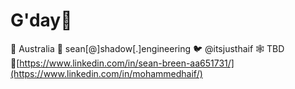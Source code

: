 # G'day👋
📍 Australia
📧 sean[@]shadow[.]engineering
🐦 @itsjusthaif
🕸 TBD
🔗[https://www.linkedin.com/in/sean-breen-aa651731/](https://www.linkedin.com/in/mohammedhaif/)
